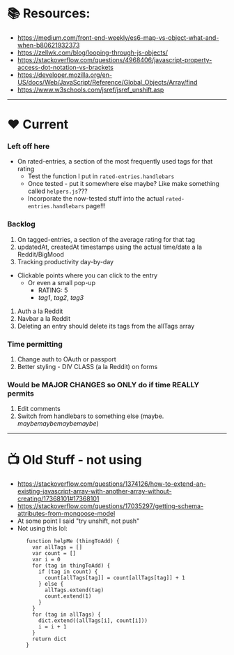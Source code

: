 # 📚 Resources:
* https://medium.com/front-end-weekly/es6-map-vs-object-what-and-when-b80621932373
* https://zellwk.com/blog/looping-through-js-objects/
* https://stackoverflow.com/questions/4968406/javascript-property-access-dot-notation-vs-brackets
* https://developer.mozilla.org/en-US/docs/Web/JavaScript/Reference/Global_Objects/Array/find
* https://www.w3schools.com/jsref/jsref_unshift.asp

---

# ❤️ Current

### Left off here
* On rated-entries, a section of the most frequently used tags for that rating
  * Test the function I put in ```rated-entries.handlebars```
  * Once tested - put it somewhere else maybe? Like make something called ```helpers.js```???
  * Incorporate the now-tested stuff into the actual ```rated-entries.handlebars``` page!!!

### Backlog
1. On tagged-entries, a section of the average rating for that tag
1. updatedAt, createdAt timestamps using the actual time/date a la Reddit/BigMood
1. Tracking productivity day-by-day
  - Clickable points where you can click to the entry
    - Or even a small pop-up
      - RATING: 5
      - *tag1*, *tag2*, *tag3*
1. Auth a la Reddit
1. Navbar a la Reddit
1. Deleting an entry should delete its tags from the allTags array

### Time permitting
1. Change auth to OAuth or passport
1. Better styling - DIV CLASS (a la Reddit) on forms

### Would be MAJOR CHANGES so ONLY do if time REALLY permits
1. Edit comments
1. Switch from handlebars to something else (maybe. *maybemaybemaybemaybe*)

---

# 📺 Old Stuff - not using

* https://stackoverflow.com/questions/1374126/how-to-extend-an-existing-javascript-array-with-another-array-without-creating/17368101#17368101
* https://stackoverflow.com/questions/17035297/getting-schema-attributes-from-mongoose-model
* At some point I said "try unshift, not push"
* Not using this lol:
```
      function helpMe (thingToAdd) {
        var allTags = []
        var count = []
        var i = 0
        for (tag in thingToAdd) {
          if (tag in count) {
            count[allTags[tag]] = count[allTags[tag]] + 1
          } else {
            allTags.extend(tag)
            count.extend(1)
          }
        }
        for (tag in allTags) {
          dict.extend((allTags[i], count[i]))
          i = i + 1
        }
        return dict
      }
```